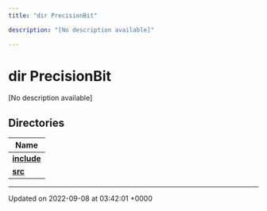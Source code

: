 ```yaml
---
title: "dir PrecisionBit"

description: "[No description available]"

---
```


# dir PrecisionBit

[No description available]

## Directories

| Name           |
| -------------- |
| **[include](/documentation/code/files/dir_d8b09fa56070d4e0c04b69cf08fe5b88/#dir-include)**  |
| **[src](/documentation/code/files/dir_5fdf15011a61f9efccacc93cad5f337e/#dir-src)**  |






-------------------------------

Updated on 2022-09-08 at 03:42:01 +0000
